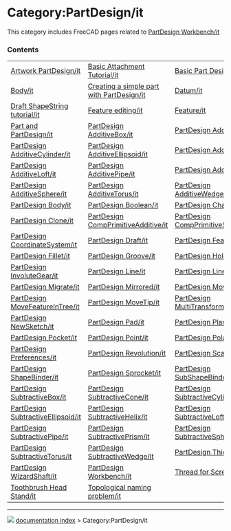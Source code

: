 # Category:PartDesign/it
This category includes FreeCAD pages related to [PartDesign Workbench/it](PartDesign_Workbench/it.md)

### Contents

|     |     |     |
| --- | --- | --- |
| [Artwork PartDesign/it](Artwork_PartDesign/it.md) | [Basic Attachment Tutorial/it](Basic_Attachment_Tutorial/it.md) | [Basic Part Design Tutorial/it](Basic_Part_Design_Tutorial/it.md) |
| [Body/it](Body/it.md) | [Creating a simple part with PartDesign/it](Creating_a_simple_part_with_PartDesign/it.md) | [Datum/it](Datum/it.md) |
| [Draft ShapeString tutorial/it](Draft_ShapeString_tutorial/it.md) | [Feature editing/it](Feature_editing/it.md) | [Feature/it](Feature/it.md) |
| [Part and PartDesign/it](Part_and_PartDesign/it.md) | [PartDesign AdditiveBox/it](PartDesign_AdditiveBox/it.md) | [PartDesign AdditiveCone/it](PartDesign_AdditiveCone/it.md) |
| [PartDesign AdditiveCylinder/it](PartDesign_AdditiveCylinder/it.md) | [PartDesign AdditiveEllipsoid/it](PartDesign_AdditiveEllipsoid/it.md) | [PartDesign AdditiveHelix/it](PartDesign_AdditiveHelix/it.md) |
| [PartDesign AdditiveLoft/it](PartDesign_AdditiveLoft/it.md) | [PartDesign AdditivePipe/it](PartDesign_AdditivePipe/it.md) | [PartDesign AdditivePrism/it](PartDesign_AdditivePrism/it.md) |
| [PartDesign AdditiveSphere/it](PartDesign_AdditiveSphere/it.md) | [PartDesign AdditiveTorus/it](PartDesign_AdditiveTorus/it.md) | [PartDesign AdditiveWedge/it](PartDesign_AdditiveWedge/it.md) |
| [PartDesign Body/it](PartDesign_Body/it.md) | [PartDesign Boolean/it](PartDesign_Boolean/it.md) | [PartDesign Chamfer/it](PartDesign_Chamfer/it.md) |
| [PartDesign Clone/it](PartDesign_Clone/it.md) | [PartDesign CompPrimitiveAdditive/it](PartDesign_CompPrimitiveAdditive/it.md) | [PartDesign CompPrimitiveSubtractive/it](PartDesign_CompPrimitiveSubtractive/it.md) |
| [PartDesign CoordinateSystem/it](PartDesign_CoordinateSystem/it.md) | [PartDesign Draft/it](PartDesign_Draft/it.md) | [PartDesign Feature/it](PartDesign_Feature/it.md) |
| [PartDesign Fillet/it](PartDesign_Fillet/it.md) | [PartDesign Groove/it](PartDesign_Groove/it.md) | [PartDesign Hole/it](PartDesign_Hole/it.md) |
| [PartDesign InvoluteGear/it](PartDesign_InvoluteGear/it.md) | [PartDesign Line/it](PartDesign_Line/it.md) | [PartDesign LinearPattern/it](PartDesign_LinearPattern/it.md) |
| [PartDesign Migrate/it](PartDesign_Migrate/it.md) | [PartDesign Mirrored/it](PartDesign_Mirrored/it.md) | [PartDesign MoveFeature/it](PartDesign_MoveFeature/it.md) |
| [PartDesign MoveFeatureInTree/it](PartDesign_MoveFeatureInTree/it.md) | [PartDesign MoveTip/it](PartDesign_MoveTip/it.md) | [PartDesign MultiTransform/it](PartDesign_MultiTransform/it.md) |
| [PartDesign NewSketch/it](PartDesign_NewSketch/it.md) | [PartDesign Pad/it](PartDesign_Pad/it.md) | [PartDesign Plane/it](PartDesign_Plane/it.md) |
| [PartDesign Pocket/it](PartDesign_Pocket/it.md) | [PartDesign Point/it](PartDesign_Point/it.md) | [PartDesign PolarPattern/it](PartDesign_PolarPattern/it.md) |
| [PartDesign Preferences/it](PartDesign_Preferences/it.md) | [PartDesign Revolution/it](PartDesign_Revolution/it.md) | [PartDesign Scaled/it](PartDesign_Scaled/it.md) |
| [PartDesign ShapeBinder/it](PartDesign_ShapeBinder/it.md) | [PartDesign Sprocket/it](PartDesign_Sprocket/it.md) | [PartDesign SubShapeBinder/it](PartDesign_SubShapeBinder/it.md) |
| [PartDesign SubtractiveBox/it](PartDesign_SubtractiveBox/it.md) | [PartDesign SubtractiveCone/it](PartDesign_SubtractiveCone/it.md) | [PartDesign SubtractiveCylinder/it](PartDesign_SubtractiveCylinder/it.md) |
| [PartDesign SubtractiveEllipsoid/it](PartDesign_SubtractiveEllipsoid/it.md) | [PartDesign SubtractiveHelix/it](PartDesign_SubtractiveHelix/it.md) | [PartDesign SubtractiveLoft/it](PartDesign_SubtractiveLoft/it.md) |
| [PartDesign SubtractivePipe/it](PartDesign_SubtractivePipe/it.md) | [PartDesign SubtractivePrism/it](PartDesign_SubtractivePrism/it.md) | [PartDesign SubtractiveSphere/it](PartDesign_SubtractiveSphere/it.md) |
| [PartDesign SubtractiveTorus/it](PartDesign_SubtractiveTorus/it.md) | [PartDesign SubtractiveWedge/it](PartDesign_SubtractiveWedge/it.md) | [PartDesign Thickness/it](PartDesign_Thickness/it.md) |
| [PartDesign WizardShaft/it](PartDesign_WizardShaft/it.md) | [PartDesign Workbench/it](PartDesign_Workbench/it.md) | [Thread for Screw Tutorial/it](Thread_for_Screw_Tutorial/it.md) |
| [Toothbrush Head Stand/it](Toothbrush_Head_Stand/it.md) | [Topological naming problem/it](Topological_naming_problem/it.md) |



---
![](images/Right_arrow.png) [documentation index](../README.md) > Category:PartDesign/it
